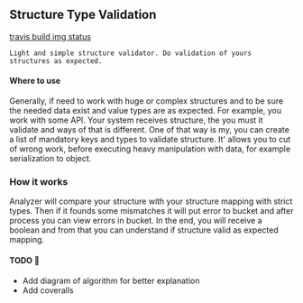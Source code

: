 ## Structure Type Validation
[travis build img status](https://travis-ci.org/LinMAD/StructureTypeValidation.svg?branch=master)


    Light and simple structure validator. Do validation of yours structures as expected.

#### Where to use
Generally, if need to work with huge or complex structures and to be sure the needed data exist and value types are as expected.
For example, you work with some API. Your system receives structure, the you must it validate and ways of that is different.
One of that way is my, you can create a list of mandatory keys and types to validate structure.
It' allows you to cut of wrong work, before executing heavy manipulation with data, for example serialization to object.

### How it works
Analyzer will compare your structure with your structure mapping with strict types.
Then if it founds some mismatches it will put error to bucket and after process you can view errors in bucket.
In the end, you will receive a boolean and from that you can understand if structure valid as expected mapping.


#### TODO :thinking:
- Add diagram of algorithm for better explanation
- Add coveralls
